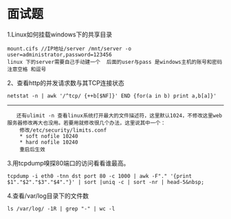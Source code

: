 ﻿# 面试题

1.Linux如何挂载windows下的共享目录

    mount.cifs //IP地址/server /mnt/server -o user=administrator,password=123456
    linux 下的server需要自己手动建一个  后面的user与pass 是windows主机的账号和密码 注意空格 和逗号

2、查看http的并发请求数与其TCP连接状态

    netstat -n | awk '/^tcp/ {++b[$NF]}' END {for(a in b) print a,b[a]}'
 


----------


   
 

       还有ulimit -n 查看linux系统打开最大的文件描述符，这里默认1024，不修改这里web服务器修改再大也没用。若要用就修改很几个办法，这里说其中一个：
        修改/etc/security/limits.conf
        * soft nofile 10240
        * hard nofile 10240
        重启后生效
        
        
3.用tcpdump嗅探80端口的访问看看谁最高。

    tcpdump -i eth0 -tnn dst port 80 -c 1000 | awk -F"." '{print $1"."$2"."$3"."$4"."}' | sort |uniq -c | sort -nr | head-5&nbsp;

4.查看/var/log目录下的文件数

    ls /var/log/ -1R | grep "-" | wc -l